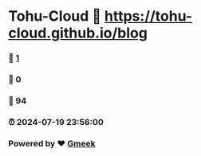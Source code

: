 # Tohu-Cloud :link: https://tohu-cloud.github.io/blog 
### :page_facing_up: [1](https://tohu-cloud.github.io/blog/tag.html) 
### :speech_balloon: 0 
### :hibiscus: 94 
### :alarm_clock: 2024-07-19 23:56:00 
### Powered by :heart: [Gmeek](https://github.com/Meekdai/Gmeek)
